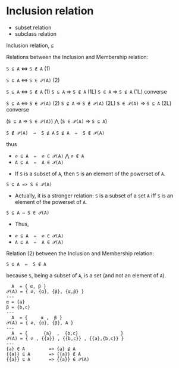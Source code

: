 # Inclusion relation

- subset relation
- subclass relation


Inclusion relation, `⊆`


Relations between the Inclusion and Membership relation:

`S ⊆ A` ⇔ `S ∉ A`       (1)

`S ⊆ A` ⇔ `S ∈ 𝒫(A)`    (2)





`S ⊆ A` ⇔ `S ∉ A`       (1)
`S ⊆ A` => `S ∉ A`       (1L)
`S ∈ A` => `S ⊈ A`       (1L) converse

`S ⊆ A`    ⇔ `S ∈ 𝒫(A)`    (2)
`S ⊈ A`    => `S ∉ 𝒫(A)`    (2L)
`S ∈ 𝒫(A)` => `S ⊆ A`       (2L) converse





(`S ⊆ A` => `S ∈ 𝒫(A)`) ⋀ (`S ∈ 𝒫(A)` => `S ⊆ A`)

`S ∉ 𝒫(A)  ⇔  S ⊈ A`
`S ⊈ A  ⇔  S ∉ 𝒫(A)`



thus
- `∅ ⊆ A  ⇔  ∅ ∈ 𝒫(A)` ⋀ `∅ ∉ A`
- `A ⊆ A  ⇔  A ∈ 𝒫(A)`


* If `S` is a subset of `A`, then `S` is an element of the powerset of `A`.

`S ⊆ A => S ∈ 𝒫(A)`

* Actually, it is a stronger relation: `S` is a subset of a set `A` iff `S` is an element of the powerset of `A`.

`S ⊆ A ⇔ S ∈ 𝒫(A)`

* Thus,
- `∅ ⊆ A  ⇔  ∅ ∈ 𝒫(A)`
- `A ⊆ A  ⇔  A ∈ 𝒫(A)`


Relation (2) between the Inclusion and Membership relation:

`S ⊆ A  ⇔  S ∉ A`

because `S`, being a subset of `A`, is a set (and not an element of `A`).






```
  A  = { α, β }
𝒫(A) = { ∅, {α}, {β}, {α,β} }
---
α = {a}
β = {b,c}
---
  A  = {     α ,  β }
𝒫(A) = { ∅, {α}, {β}, A }
---
  A  = {      {a}  ,  {b,c}                }
𝒫(A) = { ∅ , {{a}} , {{b,c}} , {{a},{b,c}} }
---
{a} ∈ A         => {a} ⊈ A
{{a}} ⊆ A       => {{a}} ∉ A
{{a}} ⊆ A       => {{a}} ∈ 𝒫(A)
```
